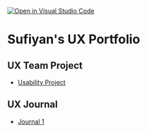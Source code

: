 [![Open in Visual Studio Code](https://classroom.github.com/assets/open-in-vscode-f059dc9a6f8d3a56e377f745f24479a46679e63a5d9fe6f495e02850cd0d8118.svg)](https://classroom.github.com/online_ide?assignment_repo_id=6804886&assignment_repo_type=AssignmentRepo)
# Sufiyan's UX Portfolio


## UX Team Project
* [Usability Project](https://usabilityengineering.github.io/Sound-Space/)

## UX Journal

* [Journal 1](j01/)

